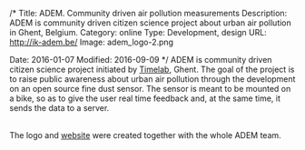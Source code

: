 /*
Title: ADEM. Community driven air pollution measurements
Description: ADEM is community driven citizen science project about urban air pollution in Ghent, Belgium.
Category: online
Type: Development, design
URL: http://ik-adem.be/
Image: adem_logo-2.png

Date: 2016-01-07
Modified: 2016-09-09
*/
ADEM is community driven citizen science project initiated by [Timelab](http://timelab.org), Ghent.
The goal of the project is to raise public awareness about urban air pollution through 
the development on an open source fine dust sensor. The sensor is meant to be mounted on 
a bike, so as to give the user real time feedback and, at the same time, 
it sends the data to a server.  

<br>
The logo and <a href="http://ik-adem.be" target="_blank" rel="noopener">website</a> were created together with the whole ADEM team.

